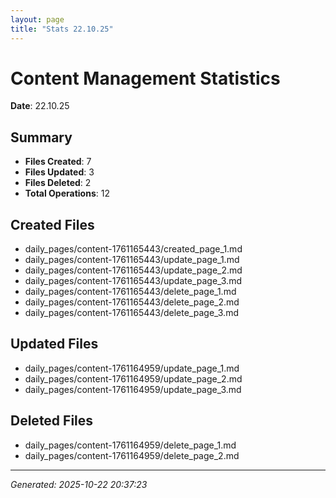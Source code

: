```yaml
---
layout: page
title: "Stats 22.10.25"
---
```


# Content Management Statistics

**Date**: 22.10.25

## Summary

- **Files Created**: 7
- **Files Updated**: 3  
- **Files Deleted**: 2
- **Total Operations**: 12

## Created Files

- daily_pages/content-1761165443/created_page_1.md
- daily_pages/content-1761165443/update_page_1.md
- daily_pages/content-1761165443/update_page_2.md
- daily_pages/content-1761165443/update_page_3.md
- daily_pages/content-1761165443/delete_page_1.md
- daily_pages/content-1761165443/delete_page_2.md
- daily_pages/content-1761165443/delete_page_3.md

## Updated Files

- daily_pages/content-1761164959/update_page_1.md
- daily_pages/content-1761164959/update_page_2.md
- daily_pages/content-1761164959/update_page_3.md

## Deleted Files

- daily_pages/content-1761164959/delete_page_1.md
- daily_pages/content-1761164959/delete_page_2.md

---
*Generated: 2025-10-22 20:37:23*
